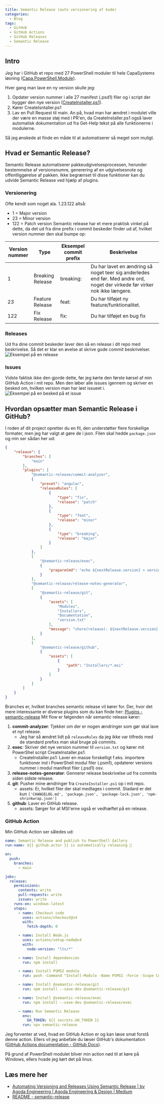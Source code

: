 ```yaml
---
title: Semantic Release (auto versionering af kode)
categories:
  - Blog
tags:
  - GitHub
  - GitHub Actions
  - GitHub Releases
  - Semantic Release
---
```

## Intro
Jeg har i GitHub et repo med 27 PowerShell moduler til hele CapaSystems løsning (<A href='https://github.com/Mark5900/Capa.PowerShell.Module/tree/main'>Capa.PowerShell.Module</A>).

Hver gang man lave en ny version skulle jeg:
1. Opdater version nummer i alle 27 manifest (.psd1) filer og i script der bygger den nye version (<A href='https://github.com/Mark5900/Capa.PowerShell.Module/blob/main/CreateInstaller.ps1'>CreateInstaller.ps1</A>).
2. Kører CreateIsntaller.ps1
3. Lav en Pull Request til main.
An på, hvad man har ændret i modulet ville der være en masse støj med i PR'en, da CreateInstaller.ps1 også laver automatisk dokumentation ud fra Get-Help tekst på alle funktionerne i modulerne.

Så jeg ønskede at finde en måde til at automatiserer så meget som muligt.
## Hvad er Semantic Release?
Semantic Release automatiserer pakkeudgivelsesprocessen, herunder bestemmelse af versionsnumre, generering af en udgivelsesnote og offentliggørelse af pakken. Ikke begrænset til disse funktioner kan du udvide Semantic Release ved hjælp af plugins.
### Versionering
Ofte kendt som noget ala. 1.23.122 altså:
- 1 = Major version
- 23 = Minor version
- 122 = Patch version
Semantic release har et mere praktisk vinkel på dette, da det ud fra dine prefix i commit beskeder finder ud af, hvilket version nummer den skal bumpe op:

| Version nummer | Type | Eksempel commit prefix | Beskrivelse |
| ---- | ---- | ---- | ---- |
| 1 | Breaking Release | breaking: | Du har lavet en ændring så noget teer sig anderledes end før. Med andre ord, noget der virkede før virker nok ikke længere. |
| 23 | Feature Release | feat: | Du har tilføjet ny feature/funktionalitet. |
| 122 | Fix Release | fix: | Du har tilføjet en bug fix |
### Releases
Ud fra dine commit beskeder laver den så en release i dit repo med beskrivelse. Så det er klar en øvelse at skrive gode commit beskrivelser.
![Eksempel på en release](/assets/images/2024-02-17/GitHub_Release.png)
### Issues
Vidste faktisk ikke den gjorde dette, før jeg kørte den første kørsel af min GitHub Action i mit repo.
Men den løber alle issues igennem og skriver en besked om, hvilken version man har løst issueet i.
![Eksempel på en besked på et issue](/assets/images/2024-02-17/GitHub_Issues.png)
## Hvordan opsætter man Semantic Release i GitHub?
I roden af dit project opretter du en fil, den understøtter flere forskellige formater, men jeg har valgt at gøre de i json. Filen skal hedde `package.json` og min ser sådan her ud:

```json
{
	"release": {
		"branches": [
			"main"
		],
		"plugins": [
			"@semantic-release/commit-analyzer",
			{
				"preset": "angular",
				"releaseRules": [
					{
						"type": "fix",
						"release": "patch"
					},
					{
						"type": "feat",
						"release": "minor"
					},
					{
						"type": "breaking",
						"release": "major"
					}
				]
			},
			[
				"@semantic-release/exec",
				{
					"prepareCmd": "echo ${nextRelease.version} > version.txt && pwsh -ExecutionPolicy Bypass -File CreateInstaller.ps1"
				}
			],
			"@semantic-release/release-notes-generator",
			[
				"@semantic-release/git",
				{
					"assets": [
						"Modules",
						"Installers",
						"Documentation",
						"version.txt"
					],
					"message": "chore(release): ${nextRelease.version} [skip ci]\n\n${nextRelease.notes}"
				}
			],
			[
				"@semantic-release/github",
				{
					"assets": [
						{
							"path": "Installers/*.msi"
						}
					]
				}
			]
		]
	}
}
```
Branches er, hvilket branches semantic release vil kører for. Der, hvor det mere interessante er diverse plugins som du kan finde her: <A href='https://semantic-release.gitbook.io/semantic-release/extending/plugins-list'>Plugins - semantic-release</A>
Mit flow er følgenden når semantic release kører:
1. **commit-analyzer**: Tjekker om der er nogen ændringer som gør skal lave et nyt release.
	- Jeg har så ændret lidt på `releaseRules` da jeg ikke var tilfreds med de standard prefixs man skal bruge på commits.
2. **exec**: Skriver det nye version nummer til `version.txt` og kører mit PowerShel script CreateInstaller.ps1.
	- CreateInstaller.ps1: Laver en masse forskelligt f.eks. importere funktioner ind i PowerShell modul filer (.psm1), opdaterer versions nummer i modul manifest filer (.psd1) osv.
3. **release-notes-generator**: Gennerer release beskrivelse ud fra commits siden sidste release.
4. **git**: Pusher mine ændringer fra `CreateInstaller.ps1` op i mit repo.
	- assets: Er, hvilket filer der skal medtages i commit. Stadard er det kun `['CHANGELOG.md', 'package.json', 'package-lock.json', 'npm-shrinkwrap.json']`
1. **github**: Laver en GitHub release.
	- assets: Sørger for at MSI'erne også er vedhæftet på en release.
### GitHub Action
Min GitHub Action ser således ud:
```yml
name: Semantic Release and publish to PowerShell Gallery
run-name: ${{ github.actor }} is automatically releasing 🚀

on:
  push:
    branches:
      - main

jobs:
  release:
    permissions:
      contents: write
      pull-requests: write
      issues: write
    runs-on: windows-latest
    steps:
      - name: Checkout code
        uses: actions/checkout@v4
        with:
          fetch-depth: 0

      - name: Install Node.js
        uses: actions/setup-node@v4
        with:
          node-version: "lts/*"

      - name: Install dependencies
        run: npm install

      - name: Install PSMSI module
        run: pwsh -Command "Install-Module -Name PSMSI -Force -Scope CurrentUser"

      - name: Install @semantic-release/git
        run: npm install --save-dev @semantic-release/git

      - name: Install @semantic-release/exec
        run: npm install --save-dev @semantic-release/exec

      - name: Run Semantic Release
        env:
          GH_TOKEN: ${{ secrets.GH_TOKEN }}
        run: npx semantic-release
```
Jeg forventer at ved, hvad en GitHub Action er og kan læse smat forstå denne action. Ellers vil jeg anbefale du læser GitHub's dokumentation (<A href='https://docs.github.com/en/actions'>GitHub Actions documentation - GitHub Docs</A>).

På grund af PowerShell modulet bliver min action nød til at køre på Windows, ellers hvade jeg kørt det på linux.
## Læs mere her
- <A href='https://medium.com/agoda-engineering/automating-versioning-and-releases-using-semantic-release-d16c5672fbe1'>Automating Versioning and Releases Using Semantic Release | by Agoda Engineering | Agoda Engineering & Design | Medium</A>
- <A href='https://semantic-release.gitbook.io/semantic-release/'>README - semantic-release</A>
